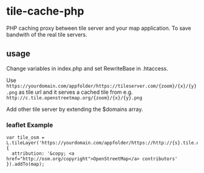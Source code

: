 # tile-cache-php
PHP caching proxy between tile server and your map application. To save bandwith of the real tile servers.

## usage
Change variables in index.php and set RewriteBase in .htaccess.

Use `https://yourdomain.com/appfolder/https://tileserver.com/{zoom}/{x}/{y}.png` as tile url and it serves a cached tile from e.g. `http://c.tile.openstreetmap.org/{zoom}/{x}/{y}.png`

Add other tile server by extending the $domains array.

### leaflet Example
```
var tile_osm = L.tileLayer('https://yourdomain.com/appfolder/https://http://{s}.tile.openstreetmap.org/{zoom}/{x}/{y}.png', {
  attribution: '&copy; <a href="http://osm.org/copyright">OpenStreetMap</a> contributors'
}).addTo(map);
```
